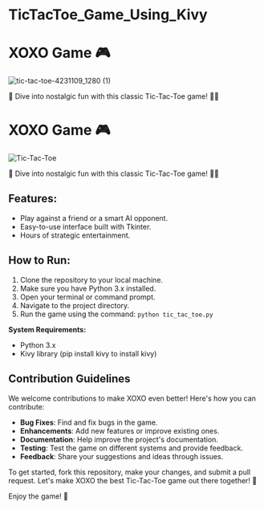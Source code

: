 # TicTacToe_Game_Using_Kivy
# XOXO Game 🎮

![tic-tac-toe-4231109_1280 (1)](https://github.com/MrAkash920/TicTacToe_Game_Using_Tkinter/assets/112510755/9fa342ad-d821-4d0a-92db-5373f14fd5bc)


🚀 Dive into nostalgic fun with this classic Tic-Tac-Toe game! 🤖💥
# XOXO Game 🎮

![Tic-Tac-Toe](https://your-image-url.com)

🚀 Dive into nostalgic fun with this classic Tic-Tac-Toe game! 🤖💥

## Features:
- Play against a friend or a smart AI opponent.
- Easy-to-use interface built with Tkinter.
- Hours of strategic entertainment.

## How to Run:
1. Clone the repository to your local machine.
2. Make sure you have Python 3.x installed.
3. Open your terminal or command prompt.
4. Navigate to the project directory.
5. Run the game using the command: `python tic_tac_toe.py`

**System Requirements:**
- Python 3.x
- Kivy library (pip install kivy to install kivy)

## Contribution Guidelines
We welcome contributions to make XOXO even better! Here's how you can contribute:
- **Bug Fixes**: Find and fix bugs in the game.
- **Enhancements**: Add new features or improve existing ones.
- **Documentation**: Help improve the project's documentation.
- **Testing**: Test the game on different systems and provide feedback.
- **Feedback**: Share your suggestions and ideas through issues.

To get started, fork this repository, make your changes, and submit a pull request. Let's make XOXO the best Tic-Tac-Toe game out there together! 🙌

Enjoy the game! 🎉
